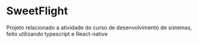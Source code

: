 # SweetFlight
Projeto relacionado a atividade do curso de desenvolvimento de sistemas, feito utilizando typescript e React-native
